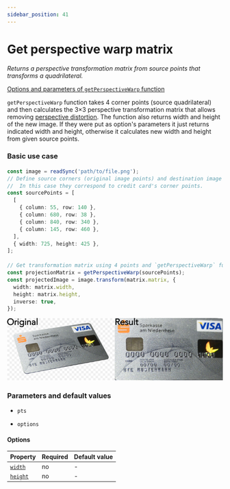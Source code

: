 ```yaml
---
sidebar_position: 41
---
```


# Get perspective warp matrix

_Returns a perspective transformation matrix from source points that transforms a quadrilateral._

[Options and parameters of `getPerspectiveWarp` function](https://image-js.github.io/image-js-typescript/functions/getPerspectiveWarp.html)

`getPerspectiveWarp` function takes 4 corner points (source quadrilateral) and then calculates the 3×3 perspective transformation matrix that allows removing [perspective distortion](https://en.wikipedia.org/wiki/Perspective_distortion).
The function also returns width and height of the new image.
If they were put as option's parameters it just returns indicated width and height, otherwise it calculates new width and height from given source points.

### Basic use case

```ts
const image = readSync('path/to/file.png');
// Define source corners (original image points) and destination image width and height.
//  In this case they correspond to credit card's corner points.
const sourcePoints = [
  [
    { column: 55, row: 140 },
    { column: 680, row: 38 },
    { column: 840, row: 340 },
    { column: 145, row: 460 },
  ],
  { width: 725, height: 425 },
];

// Get transformation matrix using 4 points and `getPerspectiveWarp` function.
const projectionMatrix = getPerspectiveWarp(sourcePoints);
const projectedImage = image.transform(matrix.matrix, {
  width: matrix.width,
  height: matrix.height,
  inverse: true,
});
```

![Basic use case of perspectiveWarp](./images/cardPerspective.png)

### Parameters and default values

- `pts`

- `options`

#### Options

| Property                                                                                                    | Required | Default value |
| ----------------------------------------------------------------------------------------------------------- | -------- | ------------- |
| [`width`](https://image-js.github.io/image-js-typescript/interfaces/GetPerspectiveWarpOptions.html#width)   | no       | -             |
| [`height`](https://image-js.github.io/image-js-typescript/interfaces/GetPerspectiveWarpOptions.html#height) | no       | -             |
